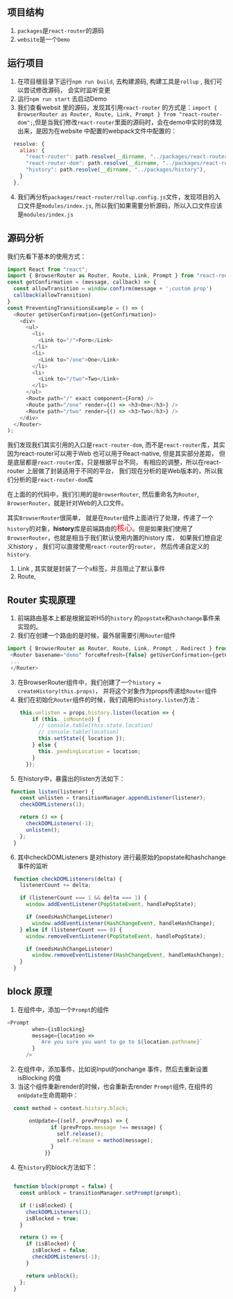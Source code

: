 ## 项目结构
1. `packages`是`react-router`的源码
2. `website`是一个`Demo`

## 运行项目
1. 在项目根目录下运行`npm run build`, 去构建源码, 构建工具是`rollup` , 我们可以尝试修改源码， 会实时监听变更
2. 运行`npm run start` 去启动Demo
3. 我们查看websit 里的源码，发现其引用`react-router` 的方式是：`import { BrowserRouter as Router, Route, Link, Prompt } from "react-router-dom";`,但是当我们修改`react-router`里面的源码时，会在demo中实时的体现出来，是因为在website 中配置的webpack文件中配置的：
```javascript
  resolve: {
    alias: {
      "react-router": path.resolve(__dirname, "../packages/react-router"),
      "react-router-dom": path.resolve(__dirname, "../packages/react-router-dom"),
      "history": path.resolve(__dirname, "../packages/history"),
    }
  },
```
4. 我们再分析`packages/react-router/rollup.config.js`文件，发现项目的入口文件是`modules/index.js`, 所以我们如果需要分析源码，所以入口文件应该是`modules/index.js`

## 源码分析
我们先看下基本的使用方式：
```javascript
import React from "react";
import { BrowserRouter as Router, Route, Link, Prompt } from "react-router-dom";
const getConfirmation = (message, callback) => {
  const allowTransition = window.confirm(message + ';custom prop')
  callback(allowTransition)
}
const PreventingTransitionsExample = () => (
  <Router getUserConfirmation={getConfirmation}>
    <div>
      <ul>
        <li>
          <Link to="/">Form</Link>
        </li>
        <li>
          <Link to="/one">One</Link>
        </li>
        <li>
          <Link to="/two">Two</Link>
        </li>
      </ul>
      <Route path="/" exact component={Form} />
      <Route path="/one" render={() => <h3>One</h3>} />
      <Route path="/two" render={() => <h3>Two</h3>} />
    </div>
  </Router>
);
```
我们发现我们其实引用的入口是`react-router-dom`, 而不是`react-router`库，其实因为react-router可以用于Web 也可以用于React-native, 但是其实部分差距， 但是底层都是`react-router`库，只是根据平台不同， 有相应的调整，所以在react-router 上层做了封装适用于不同的平台， 我们现在分析的是Web版本的，所以我们分析的是`react-router-dom`库

在上面的的代码中，我们引用的是`BrowserRouter`, 然后重命名为`Router`, `BrowserRouter`，就是针对Web的入口文件。

其实`BrowserRouter`很简单， 就是在`Router`组件上面进行了处理，传递了一个`history`的对象，**history**库是前端路由的<font size=4 color=red>核心</font>。但是如果我们使用了`BrowserRouter`，也就是相当于我们默认使用内置的history 库， 如果我们想自定义history ， 我们可以直接使用`react-router`的`router`， 然后传递自定义的`history`.


1. Link , 其实就是封装了一个`a`标签，并且阻止了默认事件
2. Route, 

## Router 实现原理
1. 前端路由基本上都是根据监听H5的`history` 的`popstate`和`hashchange`事件来实现的。
2. 我们在创建一个路由的是时候，最外层需要引用`Router`组件
```javascript
import { BrowserRouter as Router, Route, Link, Prompt , Redirect } from "react-router-dom";
 <Router basename="demo" forceRefresh={false} getUserConfirmation={getConfirmation}>
 ...
 </Router>
```
3. 在BrowserRouter组件中，我们创建了一个`history = createHistory(this.props)`， 并将这个对象作为props传递给`Router`组件
4. 我们在初始化`Router`组件的时候，我们调用的`history.listen`方法：
```javascript
    this.unlisten = props.history.listen(location => {
        if (this._isMounted) {
          // console.table(this.state.location)
          // console.table(location)
          this.setState({ location });
        } else {
          this._pendingLocation = location;
        }
      });
```
5. 在history中，暴露出的listen方法如下：
```javascript
 function listen(listener) {
    const unlisten = transitionManager.appendListener(listener);
    checkDOMListeners(1);

    return () => {
      checkDOMListeners(-1);
      unlisten();
    };
  }
```
6. 其中checkDOMListeners 是对history 进行最原始的popstate和hashchange 事件的监听
```javascript
  function checkDOMListeners(delta) {
    listenerCount += delta;

    if (listenerCount === 1 && delta === 1) {
      window.addEventListener(PopStateEvent, handlePopState);

      if (needsHashChangeListener)
        window.addEventListener(HashChangeEvent, handleHashChange);
    } else if (listenerCount === 0) {
      window.removeEventListener(PopStateEvent, handlePopState);

      if (needsHashChangeListener)
        window.removeEventListener(HashChangeEvent, handleHashChange);
    }
  }
```

## block 原理
1. 在组件中，添加一个`Prompt`的组件
```javascript
<Prompt
        when={isBlocking}
        message={location =>
          `Are you sure you want to go to ${location.pathname}`
        }
      />
```
2. 在组件中，添加事件，比如说Input的onchange 事件，然后去重新设置isBlocking 的值
3. 当这个组件重新render的时候，也会重新去render `Prompt`组件, 在组件的`onUpdate`生命周期中：
```javascript
  const method = context.history.block;

       onUpdate={(self, prevProps) => {
              if (prevProps.message !== message) {
                self.release();
                self.release = method(message);
              }
            }}
```
4. 在`history`的block方法如下：
```javascript

  function block(prompt = false) {
    const unblock = transitionManager.setPrompt(prompt);

    if (!isBlocked) {
      checkDOMListeners(1);
      isBlocked = true;
    }

    return () => {
      if (isBlocked) {
        isBlocked = false;
        checkDOMListeners(-1);
      }

      return unblock();
    };
  }
```

